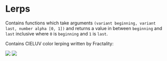 # Lerps
Contains functions which take arguments `(variant beginning, variant last, number alpha [0, 1])` and returns a value in between `beginning` and `last` inclusive where `0` is `beginning` and `1` is `last`.

Contains CIELUV color lerping written by Fractality:

![](https://i.gyazo.com/7b20b827543f913594edc95646486204.gif)
![](https://i.gyazo.com/43b29d3dd432dc5ce94185bd13730190.gif)
